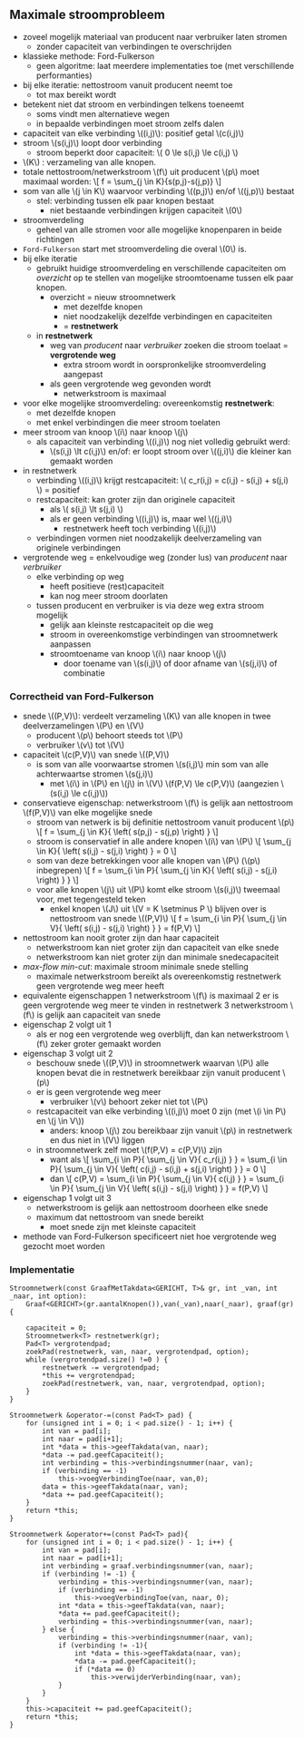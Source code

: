 ## Maximale stroomprobleem

* zoveel mogelijk materiaal van producent naar verbruiker laten stromen
    * zonder capaciteit van verbindingen te overschrijden
* klassieke methode: Ford-Fulkerson
    * geen algoritme: laat meerdere implementaties toe (met verschillende performanties)
* bij elke iteratie: nettostroom vanuit producent neemt toe
    * tot max bereikt wordt
* betekent niet dat stroom en verbindingen telkens toeneemt
    * soms vindt men alternatieve wegen
    * in bepaalde verbindingen moet stroom zelfs dalen
* capaciteit van elke verbinding \\((i,j)\\): positief getal \\(c(i,j)\\)
* stroom \\(s(i,j)\\) loopt door verbinding
    * stroom beperkt door capaciteit: \\( 0 \le s(i,j) \le c(i,j) \\)
* \\(K\\) : verzameling van alle knopen.
* totale nettostroom/netwerkstroom \\(f\\) uit producent \\(p\\) moet maximaal worden:
\\[
f = \sum_{j \in K}{s(p,j)-s(j,p)}
\\]
* som van alle \\(j \in K\\) waarvoor verbinding \\((p,j)\\) en/of \\((j,p)\\) bestaat
    *  stel: verbinding tussen elk paar knopen bestaat
        * niet bestaande verbindingen krijgen capaciteit \\(0\\)
* stroomverdeling
    * geheel van alle stromen voor alle mogelijke knopenparen in beide richtingen
* `Ford-Fulkerson` start met stroomverdeling die overal \\(0\\) is.
* bij elke iteratie
    * gebruikt huidige stroomverdeling en verschillende capaciteiten om *overzicht* op te stellen van mogelijke stroomtoename tussen elk paar knopen.
        * overzicht = nieuw stroomnetwerk
            * met dezelfde knopen
            * niet noodzakelijk dezelfde verbindingen en capaciteiten
            * = **restnetwerk**
    * in **restnetwerk**
        * weg van *producent* naar *verbruiker* zoeken die stroom toelaat = **vergrotende weg**
            * extra stroom wordt in oorspronkelijke stroomverdeling aangepast
        * als geen vergrotende weg gevonden wordt
            * netwerkstroom is maximaal
* voor elke mogelijke stroomverdeling: overeenkomstig **restnetwerk**:
    * met dezelfde knopen
    * met enkel verbindingen die meer stroom toelaten
* meer stroom van knoop \\(i\\) naar knoop \\(j\\)
    * als capaciteit van verbinding \\((i,j)\\) nog niet volledig gebruikt werd:
        * \\(s(i,j) \lt c(i,j)\\) en/of: er loopt stroom over \\((j,i)\\) die kleiner kan gemaakt worden
* in restnetwerk
    * verbinding \\((i,j)\\) krijgt restcapaciteit: \\( c_r(i,j) = c(i,j) - s(i,j) + s(j,i) \\)
      = positief
    * restcapaciteit: kan groter zijn dan originele capaciteit
        * als \\( s(i,j) \lt s(j,i) \\)
        * als er geen verbinding \\((i,j)\\) is, maar wel \\((j,i)\\)
            * restnetwerk heeft toch verbinding \\((i,j)\\)
    * verbindingen vormen niet noodzakelijk deelverzameling van originele verbindingen
* vergrotende weg = enkelvoudige weg (zonder lus) van *producent* naar *verbruiker*
    * elke verbinding op weg
        * heeft positieve (rest)capaciteit
        * kan nog meer stroom doorlaten
    * tussen producent en verbruiker is via deze weg extra stroom mogelijk
        * gelijk aan kleinste restcapaciteit op die weg
        * stroom in overeenkomstige verbindingen van stroomnetwerk aanpassen
        * stroomtoename van knoop \\(i\\) naar knoop \\(j\\)
            * door toename van \\(s(i,j)\\) of door afname van \\(s(j,i)\\) of combinatie

### Correctheid van Ford-Fulkerson

* snede \\((P,V)\\): verdeelt verzameling \\(K\\) van alle knopen in twee deelverzamelingen \\(P\\) en \\(V\\)
    * producent \\(p\\) behoort steeds tot \\(P\\)
    * verbruiker \\(v\\) tot \\(V\\)
* capaciteit \\(c(P,V)\\) van snede \\((P,V)\\)
    * is som van alle voorwaartse stromen \\(s(i,j)\\) min som van alle achterwaartse stromen \\(s(j,i)\\)
        * met \\(i\\) in \\(P\\) en \\(j\\) in \\(V\\)
          \\(f(P,V) \le c(P,V)\\) (aangezien \\(s(i,j) \le c(i,j)\\))
* conservatieve eigenschap: netwerkstroom \\(f\\) is gelijk aan nettostroom \\(f(P,V)\\) van elke mogelijke snede
    * stroom van netwerk is bij definitie nettostroom vanuit producent \\(p\\)
      \\[
        f = \sum_{j \in K}{ \left( s(p,j) - s(j,p) \right) }
      \\]
    * stroom is conservatief in alle andere knopen \\(i\\) van \\(P\\)
      \\[
        \sum_{j \in K}{ \left( s(i,j) - s(j,i) \right) } = 0
      \\]
    * som van deze betrekkingen voor alle knopen van \\(P\\) (\\(p\\) inbegrepen)
      \\[
        f = \sum_{i \in P}{ \sum_{j \in K}{ \left( s(i,j) - s(j,i) \right) } }
      \\]
    * voor alle knopen \\(j\\) uit \\(P\\) komt elke stroom \\(s(i,j)\\) tweemaal voor, met tegengesteld teken
        * enkel knopen \\(J\\) uit \\(V = K \setminus P \\) blijven over
          is nettostroom van snede \\((P,V)\\)
          \\[
            f = \sum_{i \in P}{ \sum_{j \in V}{ \left( s(i,j) - s(j,i) \right) } } = f(P,V)
          \\]
* nettostroom kan nooit groter zijn dan haar capaciteit
    * netwerkstroom kan niet groter zijn dan capaciteit van elke snede
    * netwerkstroom kan niet groter zijn dan minimale snedecapaciteit
* *max-flow min-cut*: maximale stroom minimale snede stelling
    * maximale netwerkstroom bereikt als overeenkomstig restnetwerk geen vergrotende weg meer heeft
* equivalente eigenschappen
    1 netwerkstroom \\(f\\) is maximaal
    2 er is geen vergrotende weg meer te vinden in restnetwerk
    3 netwerkstroom \\(f\\) is gelijk aan capaciteit van snede
* eigenschap 2 volgt uit 1
    * als er nog een vergrotende weg overblijft, dan kan netwerkstroom \\(f\\) zeker groter gemaakt worden
* eigenschap 3 volgt uit 2
    * beschouw snede \\((P,V)\\) in stroomnetwerk waarvan \\(P\\) alle knopen bevat die in restnetwerk bereikbaar zijn vanuit producent \\(p\\)
    * er is geen vergrotende weg meer
        * verbruiker \\(v\\) behoort zeker niet tot \\(P\\)
    * restcapaciteit van elke verbinding \\((i,j)\\) moet 0 zijn (met \\(i \in P\\) en \\(j \in V\\))
        * anders: knoop \\(j\\) zou bereikbaar zijn vanuit \\(p\\) in restnetwerk en dus niet in \\(V\\) liggen
    * in stroomnetwerk zelf moet \\(f(P,V) = c(P,V)\\) zijn
        * want als
          \\[
            \sum_{i \in P}{ \sum_{j \in V}{ c_r(i,j) } } = \sum_{i \in P}{ \sum_{j \in V}{ \left( c(i,j) - s(i,j) + s(j,i) \right) } } = 0
          \\]
        * dan
          \\[
            c(P,V) = \sum_{i \in P}{ \sum_{j \in V}{ c(i,j) } } = \sum_{i \in P}{ \sum_{j \in V}{ \left( s(i,j) - s(j,i) \right) } } = f(P,V)
          \\]
* eigenschap 1 volgt uit 3
    * netwerkstroom is gelijk aan nettostroom doorheen elke snede
    * maximum dat nettostroom van snede bereikt
        * moet snede zijn met kleinste capaciteit
* methode van Ford-Fulkerson specificeert niet hoe vergrotende weg gezocht moet worden


### Implementatie

```
Stroomnetwerk(const GraafMetTakdata<GERICHT, T>& gr, int _van, int _naar, int option):
    Graaf<GERICHT>(gr.aantalKnopen()),van(_van),naar(_naar), graaf(gr) {

    capaciteit = 0;
    Stroomnetwerk<T> restnetwerk(gr);
    Pad<T> vergrotendpad;
    zoekPad(restnetwerk, van, naar, vergrotendpad, option);
    while (vergrotendpad.size() !=0 ) {
        restnetwerk -= vergrotendpad;
        *this += vergrotendpad;
        zoekPad(restnetwerk, van, naar, vergrotendpad, option);
    }
}

Stroomnetwerk &operator-=(const Pad<T> pad) {
    for (unsigned int i = 0; i < pad.size() - 1; i++) {
        int van = pad[i];
        int naar = pad[i+1];
        int *data = this->geefTakdata(van, naar);
        *data -= pad.geefCapaciteit();
        int verbinding = this->verbindingsnummer(naar, van);
        if (verbinding == -1)
            this->voegVerbindingToe(naar, van,0);
        data = this->geefTakdata(naar, van);
        *data += pad.geefCapaciteit();
    } 
    return *this;
}

Stroomnetwerk &operator+=(const Pad<T> pad){
    for (unsigned int i = 0; i < pad.size() - 1; i++) {
        int van = pad[i];
        int naar = pad[i+1];
        int verbinding = graaf.verbindingsnummer(van, naar);
        if (verbinding != -1) {
            verbinding = this->verbindingsnummer(van, naar);
            if (verbinding == -1)
                this->voegVerbindingToe(van, naar, 0);
            int *data = this->geefTakdata(van, naar);
            *data += pad.geefCapaciteit();
            verbinding = this->verbindingsnummer(van, naar);
        } else {
            verbinding = this->verbindingsnummer(naar, van);
            if (verbinding != -1){
                int *data = this->geefTakdata(naar, van);
                *data -= pad.geefCapaciteit();
                if (*data == 0)
                    this->verwijderVerbinding(naar, van);
            }
        }
    } 
    this->capaciteit += pad.geefCapaciteit();
    return *this;
}
```
